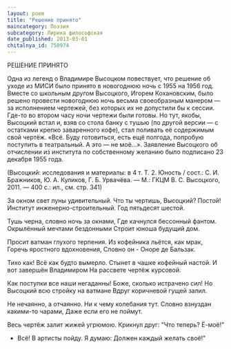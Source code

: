 ```yaml
---
layout: poem
title: "Решение принято"
maincategory: Поэзия
subcategory: Лирика философская
date_published: 2013-03-01
chitalnya_id: 750974
---
```




РЕШЕНИЕ ПРИНЯТО

Одна из легенд о Владимире Высоцком повествует, что решение об уходе из МИСИ было принято в новогоднюю ночь с 1955 на 1956 год. Вместе со школьным другом Высоцкого, Игорем Кохановским, было решено провести новогоднюю ночь весьма своеобразным манером — за исполнением чертежей, без которых их не допустили бы к сессии. Где-то во втором часу ночи чертежи были готовы. Но тут, якобы, Высоцкий встал и, взяв со стола банку с тушью (по другой версии — с остатками крепко заваренного кофе), стал поливать её содержимым свой чертёж. «Всё. Буду готовиться, есть ещё полгода, попробую поступить в театральный. А это — не моё…». Заявление Высоцкого об отчислении из института по собственному желанию было подписано 23 декабря 1955 года.

(Высоцкий: исследования и материалы: в 4 т. Т. 2. Юность / сост.: С. И. Бражников, Ю. А. Куликов, Г. Б. Урвачёва. — М.: ГКЦМ В. С. Высоцкого, 2011. — 400 с.: ил., см. стр. 341)

За окном свет луны удивительный.
Что ты чертишь, Высоцкий? Постой!
Институт инженерно-строительный.
Год пятьдесят шестой.

Тушь черна, словно ночь за окнами,
Где качнулся бессонный фантом.
Окрылённый мечтами бездонными
Строит юноша будущий дом.

Просит ватман глухого терпения.
Из кофейника льётся, как мрак,
Горечь яростного вдохновения,
Словно он - Оноре де Бальзак.

Тихо как! Всё как будто вымерло.
Стынет в чашке кофейный настой.
И вот завершён Владимиром
На рассвете чертёж курсовой.

Как поступки все наши негаданны!
Боже, сколько истрачено сил!
Но Высоцкий всю стройку на ватмане
Вдруг коричневой гущей залил.

Не нечаянно, а отчаянно.
Ни к чему колебания тут.
Словно взнуздан какими-то чарами,
Даже если его не поймут.

Весь чертёж залит жижей угрюмою.
Крикнул друг: "Что теперь? Ё-моё!"
- Всё! В артисты пойду. Я думаю:
Должен каждый желать своё!"






